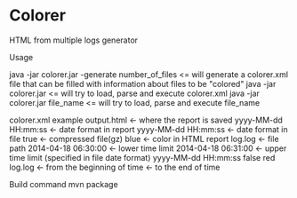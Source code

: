 Colorer
=======

HTML from multiple logs generator

Usage

java -jar colorer.jar -generate number_of_files <= will generate a colorer.xml file that can be filled with information about files to be "colored"
java -jar colorer.jar                           <= will try to load, parse and execute colorer.xml
java -jar colorer.jar  file_name                <= will try to load, parse and execute file_name

colorer.xml example
<colorer>
  <destination>output.html</destination>                     <- where the report is saved
  <dateformat>yyyy-MM-dd HH:mm:ss</dateformat>               <- date format in report
  <file>
    <dateformat>yyyy-MM-dd HH:mm:ss</dateformat>             <- date format in file
    <compressed>true</compressed>                            <- compressed file(gz)
    <color>blue</color>                                      <- color in HTML report
    <path>log.log</path>                                     <- file path
    <from>2014-04-18 06:30:00</from>                         <- lower time limit
    <to>2014-04-18 06:31:00</to>                             <- upper time limit
  </file>                                                    (specified in file date format)
  <file>
    <dateformat>yyyy-MM-dd HH:mm:ss</dateformat>
    <compressed>false</compressed>
    <color>red</color>
    <path>log.log</path>
    <from></from>                                           <- from the beginning of time
    <to></to>                                               <- to the end of time
  </file>
</colorer>

Build command
mvn package 
